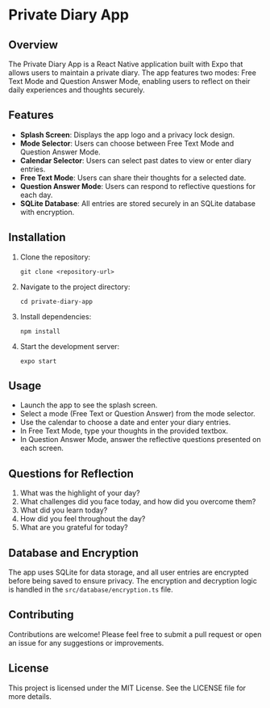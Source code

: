 # Private Diary App

## Overview
The Private Diary App is a React Native application built with Expo that allows users to maintain a private diary. The app features two modes: Free Text Mode and Question Answer Mode, enabling users to reflect on their daily experiences and thoughts securely.

## Features
- **Splash Screen**: Displays the app logo and a privacy lock design.
- **Mode Selector**: Users can choose between Free Text Mode and Question Answer Mode.
- **Calendar Selector**: Users can select past dates to view or enter diary entries.
- **Free Text Mode**: Users can share their thoughts for a selected date.
- **Question Answer Mode**: Users can respond to reflective questions for each day.
- **SQLite Database**: All entries are stored securely in an SQLite database with encryption.

## Installation
1. Clone the repository:
   ```
   git clone <repository-url>
   ```
2. Navigate to the project directory:
   ```
   cd private-diary-app
   ```
3. Install dependencies:
   ```
   npm install
   ```
4. Start the development server:
   ```
   expo start
   ```

## Usage
- Launch the app to see the splash screen.
- Select a mode (Free Text or Question Answer) from the mode selector.
- Use the calendar to choose a date and enter your diary entries.
- In Free Text Mode, type your thoughts in the provided textbox.
- In Question Answer Mode, answer the reflective questions presented on each screen.

## Questions for Reflection
1. What was the highlight of your day?
2. What challenges did you face today, and how did you overcome them?
3. What did you learn today?
4. How did you feel throughout the day?
5. What are you grateful for today?

## Database and Encryption
The app uses SQLite for data storage, and all user entries are encrypted before being saved to ensure privacy. The encryption and decryption logic is handled in the `src/database/encryption.ts` file.

## Contributing
Contributions are welcome! Please feel free to submit a pull request or open an issue for any suggestions or improvements.

## License
This project is licensed under the MIT License. See the LICENSE file for more details.